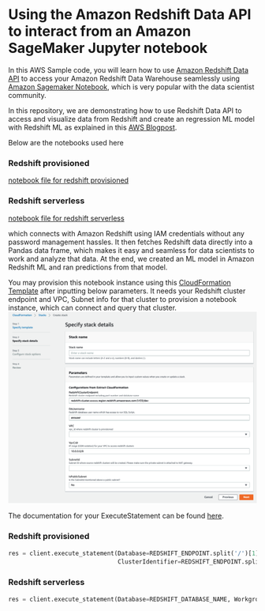 # Using the Amazon Redshift Data API to interact from an Amazon SageMaker Jupyter notebook

In this AWS Sample code, you will learn how to use [Amazon Redshift Data API](https://docs.aws.amazon.com/redshift/latest/mgmt/data-api.html) to access your Amazon Redshift Data Warehouse seamlessly using [Amazon Sagemaker Notebook](https://docs.aws.amazon.com/sagemaker/latest/dg/nbi.html), which is very popular with the data scientist community.

In this repository, we are demonstrating how to use Redshift Data API to access and visualize data from Redshift and create an regression ML model with Redshift ML as explained in this [AWS Blogpost](https://aws.amazon.com/blogs/machine-learning/build-regression-models-with-amazon-redshift-ml/).

Below are the notebooks used here
### Redshift provisioned
[notebook file for redshift provisioned](redshift_ml_with_data_api.ipynb)

### Redshift serverless
[notebook file for redshift serverless](redshift_serverless_ml_with_data_api.ipynb)

which connects with Amazon Redshift using IAM credentials without any password management hassles. It then fetches Redshift data directly into a Pandas data frame, which makes it easy and seamless for data scientists to work and analyze that data. At the end, we created an ML model in Amazon Redshift ML and ran predictions from that model.

You may provision this notebook instance using this [CloudFormation Template](cf-template-sagemaker-notebook.yaml) after inputting below parameters. It needs your Redshift cluster endpoint and VPC, Subnet  info for that cluster to provision a notebook instance, which can connect and query that cluster.
![cftemplate inputs](images/cft.png)

The documentation for your ExecuteStatement can be found [here](https://docs.aws.amazon.com/redshift-data/latest/APIReference/API_ExecuteStatement.html).

### Redshift provisioned
```python
res = client.execute_statement(Database=REDSHIFT_ENDPOINT.split('/')[1], DbUser=REDSHIFT_USER, Sql=sql_text,
                               ClusterIdentifier=REDSHIFT_ENDPOINT.split('.')[0])
```

### Redshift serverless
```python
res = client.execute_statement(Database=REDSHIFT_DATABASE_NAME, WorkgroupName=REDSHIFT_WORKGROUP_NAME, Sql=sql_text)
```